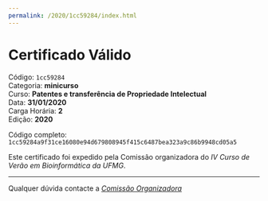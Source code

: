 ```yaml
---
permalink: /2020/1cc59284/index.html
---
```


# Certificado Válido

Código: `1cc59284`<br>
Categoria: **minicurso**<br>
Curso: **Patentes e transferência de Propriedade Intelectual**<br>
Data: **31/01/2020**<br>
Carga Horária: **2**<br>
Edição: **2020**<br>


Código completo: `1cc59284a9f31ce16080e94d679808945f415c6487bea323a9c86b9948cd05a5`


Este certificado foi expedido pela Comissão organizadora do *IV Curso de Verão em Bioinformática da UFMG*.

----

Qualquer dúvida contacte a [_Comissão Organizadora_](<mailto:cursobioinfoufmg@gmail.com$subject=[Certificados]>)

